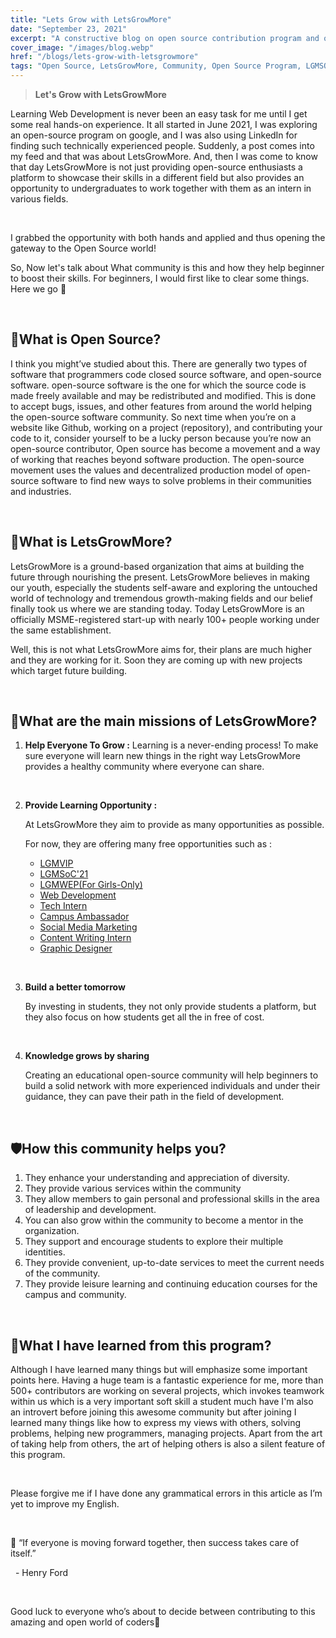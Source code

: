 ```yaml
---
title: "Lets Grow with LetsGrowMore"
date: "September 23, 2021"
excerpt: "A constructive blog on open source contribution program and other opportunities"
cover_image: "/images/blog.webp"
href: "/blogs/lets-grow-with-letsgrowmore"
tags: "Open Source, LetsGrowMore, Community, Open Source Program, LGMSOC'21"
---
```


> **Let's Grow with LetsGrowMore**

Learning Web Development is never been an easy task for me until I get some real hands-on experience. It all started in June 2021, I was exploring an open-source program on google, and I was also using LinkedIn for finding such technically experienced people. Suddenly, a post comes into my feed and that was about LetsGrowMore. And, then I was come to know that day LetsGrowMore is not just providing open-source enthusiasts a platform to showcase their skills in a different field but also provides an opportunity to undergraduates to work together with them as an intern in various fields.

&nbsp;

I grabbed the opportunity with both hands and applied and thus opening the gateway to the Open Source world!

So, Now let's talk about What community is this and how they help beginner to boost their skills. For beginners, I would first like to clear some things. Here we go 🚀

&nbsp;
&nbsp;

## **🤔What is Open Source?**

I think you might’ve studied about this. There are generally two types of software that programmers code closed source software, and open-source software. open-source software is the one for which the source code is made freely available and may be redistributed and modified. This is done to accept bugs, issues, and other features from around the world helping the open-source software community. So next time when you’re on a website like Github, working on a project (repository), and contributing your code to it, consider yourself to be a lucky person because you’re now an open-source contributor, Open source has become a movement and a way of working that reaches beyond software production. The open-source movement uses the values and decentralized production model of open-source software to find new ways to solve problems in their communities and industries.

&nbsp;
&nbsp;

## **🚀What is LetsGrowMore?**

LetsGrowMore is a ground-based organization that aims at building the future through nourishing the present. LetsGrowMore believes in making our youth, especially the students self-aware and exploring the untouched world of technology and tremendous growth-making fields and our belief finally took us where we are standing today. Today LetsGrowMore is an officially MSME-registered start-up with nearly 100+ people working under the same establishment.

Well, this is not what LetsGrowMore aims for, their plans are much higher and they are working for it. Soon they are coming up with new projects which target future building.

&nbsp;
&nbsp;

## **🎯What are the main missions of LetsGrowMore?**

1. **Help Everyone To Grow :**
   Learning is a never-ending process! To make sure everyone will learn new things in the right way LetsGrowMore provides a healthy community where everyone can share.

&nbsp;

2. **Provide Learning Opportunity :**

   At LetsGrowMore they aim to provide as many opportunities as possible.

   For now, they are offering many free opportunities such as :

   - [LGMVIP](https://letsgrowmore.in/vip)
   - [LGMSoC'21](https://letsgrowmore.in/soc)
   - [LGMWEP(For Girls-Only)](https://forms.gle/vi5YgBREv5LQ6CMw9)
   - [Web Development](https://letsgrowmore.in/vip/)
   - [Tech Intern](https://letsgrowmore.in/vip/)
   - [Campus Ambassador](https://docs.google.com/forms/d/1kfEcNyxKit0Ib8xV5sU4c4KI2fY9JcK8DvYklfQuOz0/viewform?edit_requested=true)
   - [Social Media Marketing](https://docs.google.com/forms/d/1ZnAdbukXaTVj_S0sgn6PfJh1UwKlpX4tuD87mdRhO_8/viewform?edit_requested=true)
   - [Content Writing Intern](https://docs.google.com/forms/d/12VyIWPh3bmE8SfkhOy7JrYWZjclzCOP_Gp4Tn4zFVZo/viewform?edit_requested=true)
   - [Graphic Designer](https://docs.google.com/forms/d/e/1FAIpQLSdXeL_soItd5fFZQByZeQyaceYPbEJoSf5Hx2W9XmAo0_m_sg/viewform?usp=sf_link)

&nbsp;

3. **Build a better tomorrow**

   By investing in students, they not only provide students a platform, but they also focus on how students get all the in free of cost.

&nbsp;

4. **Knowledge grows by sharing**

   Creating an educational open-source community will help beginners to build a solid network with more experienced individuals and under their guidance, they can pave their path in the field of development.

&nbsp;
&nbsp;

## **🛡How this community helps you?**

1. They enhance your understanding and appreciation of diversity.
2. They provide various services within the community
3. They allow members to gain personal and professional skills in the area of leadership and development.
4. You can also grow within the community to become a mentor in the organization.
5. They support and encourage students to explore their multiple identities.
6. They provide convenient, up-to-date services to meet the current needs of the community.
7. They provide leisure learning and continuing education courses for the campus and community.

&nbsp;
&nbsp;

## **🧾What I have learned from this program?**

Although I have learned many things but will emphasize some important points here. Having a huge team is a fantastic experience for me, more than 500+ contributors are working on several projects, which invokes teamwork within us which is a very important soft skill a student much have I'm also an introvert before joining this awesome community but after joining I learned many things like how to express my views with others, solving problems, helping new programmers, managing projects. Apart from the art of taking help from others, the art of helping others is also a silent feature of this program.

&nbsp;

Please forgive me if I have done any grammatical errors in this article as I’m yet to improve my English.

&nbsp;
&nbsp;

📢 “If everyone is moving forward together, then success takes care of itself.”

&nbsp;&nbsp;- Henry Ford

&nbsp;

Good luck to everyone who’s about to decide between contributing to this amazing and open world of coders🙌
